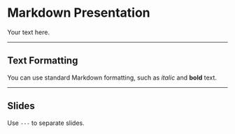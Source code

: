 # Markdown Presentation

Your text here.

---

## Text Formatting

You can use standard Markdown formatting, such as *italic* and **bold** text.

---

## Slides

Use `---` to separate slides.
